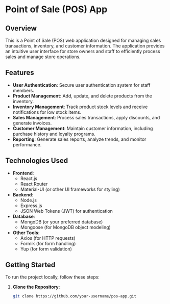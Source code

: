 # Point of Sale (POS) App

## Overview
This is a Point of Sale (POS) web application designed for managing sales transactions, inventory, and customer information. The application provides an intuitive user interface for store owners and staff to efficiently process sales and manage store operations.

## Features
- **User Authentication**: Secure user authentication system for staff members.
- **Product Management**: Add, update, and delete products from the inventory.
- **Inventory Management**: Track product stock levels and receive notifications for low stock items.
- **Sales Management**: Process sales transactions, apply discounts, and generate invoices.
- **Customer Management**: Maintain customer information, including purchase history and loyalty programs.
- **Reporting**: Generate sales reports, analyze trends, and monitor performance.


## Technologies Used
- **Frontend**:
  - React.js
  - React Router
  - Material-UI (or other UI frameworks for styling)
- **Backend**:
  - Node.js
  - Express.js
  - JSON Web Tokens (JWT) for authentication
- **Database**:
  - MongoDB (or your preferred database)
  - Mongoose (for MongoDB object modeling)
- **Other Tools**:
  - Axios (for HTTP requests)
  - Formik (for form handling)
  - Yup (for form validation)

## Getting Started
To run the project locally, follow these steps:

1. **Clone the Repository**:
   ```bash
   git clone https://github.com/your-username/pos-app.git
